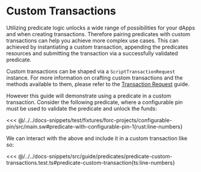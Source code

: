 # Custom Transactions

Utilizing predicate logic unlocks a wide range of possibilities for your dApps and when creating transactions. Therefore pairing predicates with custom transactions can help you achieve more complex use cases. This can achieved by instantiating a custom transaction, appending the predicates resources and submitting the transaction via a successfully validated predicate.

Custom transactions can be shaped via a `ScriptTransactionRequest` instance. For more information on crafting custom transactions and the methods available to them, please refer to the [Transaction Request](../transactions/transaction-request.md) guide.

However this guide will demonstrate using a predicate in a custom transaction. Consider the following predicate, where a configurable pin must be used to validate the predicate and unlock the funds:

<<< @/../../docs-snippets/test/fixtures/forc-projects/configurable-pin/src/main.sw#predicate-with-configurable-pin-1{rust:line-numbers}

We can interact with the above and include it in a custom transaction like so:

<<< @/../../docs-snippets/src/guide/predicates/predicate-custom-transactions.test.ts#predicate-custom-transaction{ts:line-numbers}
